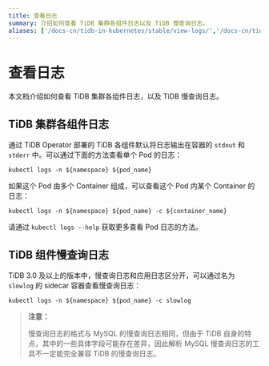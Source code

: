 ```yaml
---
title: 查看日志
summary: 介绍如何查看 TiDB 集群各组件日志以及 TiDB 慢查询日志。
aliases: ['/docs-cn/tidb-in-kubernetes/stable/view-logs/','/docs-cn/tidb-in-kubernetes/v1.1/view-logs/']
---
```


# 查看日志

本文档介绍如何查看 TiDB 集群各组件日志，以及 TiDB 慢查询日志。

## TiDB 集群各组件日志

通过 TiDB Operator 部署的 TiDB 各组件默认将日志输出在容器的 `stdout` 和 `stderr` 中。可以通过下面的方法查看单个 Pod 的日志：


```shell
kubectl logs -n ${namespace} ${pod_name}
```

如果这个 Pod 由多个 Container 组成，可以查看这个 Pod 内某个 Container 的日志：


```shell
kubectl logs -n ${namespace} ${pod_name} -c ${container_name}
```

请通过 `kubectl logs --help` 获取更多查看 Pod 日志的方法。

## TiDB 组件慢查询日志

TiDB 3.0 及以上的版本中，慢查询日志和应用日志区分开，可以通过名为 `slowlog` 的 sidecar 容器查看慢查询日志：


```shell
kubectl logs -n ${namespace} ${pod_name} -c slowlog
```

> **注意：**
>
> 慢查询日志的格式与 MySQL 的慢查询日志相同，但由于 TiDB 自身的特点，其中的一些具体字段可能存在差异，因此解析 MySQL 慢查询日志的工具不一定能完全兼容 TiDB 的慢查询日志。
